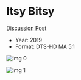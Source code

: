 # Itsy Bitsy

[Discussion Post](https://www.avsforum.com/threads/bass-eq-for-filtered-movies.2995212/post-58644434)

* Year: 2019
* Format: DTS-HD MA 5.1

![img 0](https://i.imgur.com/FrtvmT4.jpg)

![img 1](https://i.imgur.com/Vyl8Jwe.png)

